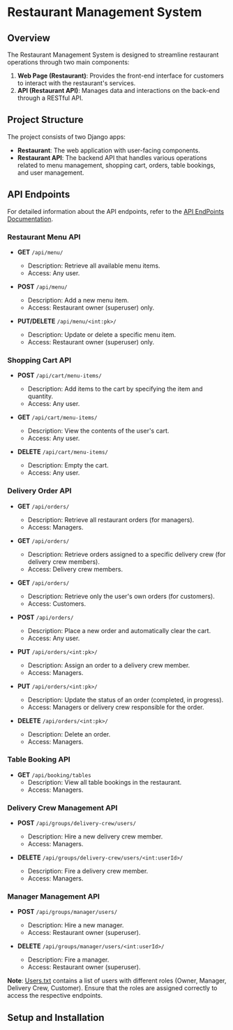 # Restaurant Management System


## Overview

The Restaurant Management System is designed to streamline restaurant operations through two main components:

1. **Web Page (Restaurant)**: Provides the front-end interface for customers to interact with the restaurant's services.
2. **API (Restaurant API)**: Manages data and interactions on the back-end through a RESTful API.


## Project Structure

The project consists of two Django apps:

- **Restaurant**: The web application with user-facing components.
- **Restaurant API**: The backend API that handles various operations related to menu management, shopping cart, orders, table bookings, and user management.


## API Endpoints
For detailed information about the API endpoints, refer to the [API EndPoints Documentation](./API_DOCS.md).

### Restaurant Menu API

- **GET** `/api/menu/`
  - Description: Retrieve all available menu items.
  - Access: Any user.
  
- **POST** `/api/menu/`
  - Description: Add a new menu item.
  - Access: Restaurant owner (superuser) only.

- **PUT/DELETE** `/api/menu/<int:pk>/`
  - Description: Update or delete a specific menu item.
  - Access: Restaurant owner (superuser) only.

### Shopping Cart API

- **POST** `/api/cart/menu-items/`
  - Description: Add items to the cart by specifying the item and quantity.
  - Access: Any user.

- **GET** `/api/cart/menu-items/`
  - Description: View the contents of the user's cart.
  - Access: Any user.

- **DELETE** `/api/cart/menu-items/`
  - Description: Empty the cart.
  - Access: Any user.

### Delivery Order API

- **GET** `/api/orders/`
  - Description: Retrieve all restaurant orders (for managers).
  - Access: Managers.

- **GET** `/api/orders/`
  - Description: Retrieve orders assigned to a specific delivery crew (for delivery crew members).
  - Access: Delivery crew members.

- **GET** `/api/orders/`
  - Description: Retrieve only the user's own orders (for customers).
  - Access: Customers.

- **POST** `/api/orders/`
  - Description: Place a new order and automatically clear the cart.
  - Access: Any user.

- **PUT** `/api/orders/<int:pk>/`
  - Description: Assign an order to a delivery crew member.
  - Access: Managers.

- **PUT** `/api/orders/<int:pk>/`
  - Description: Update the status of an order (completed, in progress).
  - Access: Managers or delivery crew responsible for the order.

- **DELETE** `/api/orders/<int:pk>/`
  - Description: Delete an order.
  - Access: Managers.

### Table Booking API

- **GET** `/api/booking/tables`
  - Description: View all table bookings in the restaurant.
  - Access: Managers.

### Delivery Crew Management API

- **POST** `/api/groups/delivery-crew/users/`
  - Description: Hire a new delivery crew member.
  - Access: Managers.

- **DELETE** `/api/groups/delivery-crew/users/<int:userId>/`
  - Description: Fire a delivery crew member.
  - Access: Managers.

### Manager Management API

- **POST** `/api/groups/manager/users/`
  - Description: Hire a new manager.
  - Access: Restaurant owner (superuser).

- **DELETE** `/api/groups/manager/users/<int:userId>/`
  - Description: Fire a manager.
  - Access: Restaurant owner (superuser).

**Note**: [Users.txt](Users.txt) contains a list of users with different roles (Owner, Manager, Delivery Crew, Customer). Ensure that the roles are assigned correctly to access the respective endpoints.


## Setup and Installation







